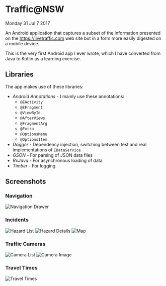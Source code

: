 # Traffic@NSW

Monday 31 Jul 7 2017

An Android application that captures a subset of the information presented on the 
https://livetraffic.com web site but in a form more easily digested on a mobile device.

This is the very first Android app I ever wrote, which I have converted from Java to Kotlin 
as a learning exercise.

## Libraries
The app makes use of these libraries:

* *Android Annotations* - I mainly use these annotations:
  * `@EActivity`
  * `@EFragment` 
  * `@ViewById` 
  * `@AfterViews` 
  * `@FragmentArg`
  * `@Extra` 
  * `@OptionsMenu`
  * `@OptionsItem`
* *Dagger* - Dependency injection, switching between test and real implementations of `IDataService`
* *GSON* - For parsing of JSON data files
* *RxJava* - For asynchronous loading of data
* *Timber* - For logging

## Screenshots

### Navigation

 ![Navigation Drawer](/doc/navigation.png)
  
### Incidents

  ![Hazard List](/doc/hazard_list.png)  ![Hazard Details](/doc/hazard_details.png)
  ![Map](/doc/map.png)
  
### Traffic Cameras

  ![Camera List](/doc/cameras.png) ![Camera Image](/doc/camera_image.png)
 
### Travel Times 

  ![Travel Times](/doc/travel_times.png) 
